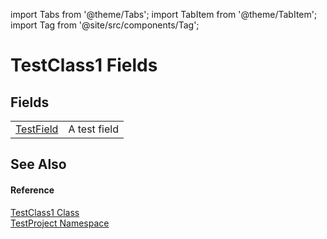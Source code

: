 import Tabs from '@theme/Tabs'; 
import TabItem from '@theme/TabItem'; 
import Tag from '@site/src/components/Tag'; 

# TestClass1 Fields




## Fields
<table>
<tr>
<td><a href="F_TestProject_TestClass1_TestField">TestField</a></td>
<td>A test field</td>
</tr>
</table>

## See Also


#### Reference
<a href="T_TestProject_TestClass1">TestClass1 Class</a>  
<a href="N_TestProject">TestProject Namespace</a>  
